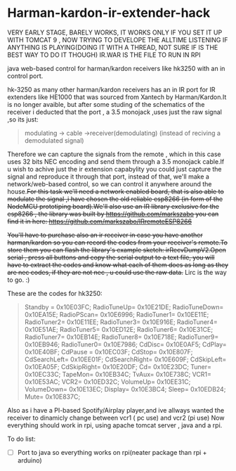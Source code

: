 # Harman-kardon-ir-extender-hack


VERY EARLY STAGE, BARELY WORKS, IT WORKS ONLY IF YOU SET IT UP WITH TOMCAT 9 , NOW TRYING TO DEVELOPE THE ALLTIME LISTENING IF ANYTHING IS PLAYING(DOING IT WITH A THREAD, NOT SURE IF IS THE BEST WAY TO DO IT THOUGH)
IR.WAR IS THE FILE TO RUN IN RPI

java web-based control for harman/kardon receivers like hk3250 with an in control port.


hk-3250 as many other harman/kardon receivers has an in IR port for IR extenders like HE1000 that was sourced from Xantech by Harman/Kardon.It is no longer avaible, but after some studing of the schematics of the receiver i deducted that the port , a 3.5 monojack ,uses just the raw signal ,so its just:

>modulating -> cable ->receiver(demodulating)
(instead of reciving a demodulated signal)
>

Therefore we can capture the signals from the remote , which in this case uses 32 bits NEC encoding and send them through a 3.5 monojack  cable.If u wish to achive just the ir extension capabylity you could just capture the signal and reproduce it through that port, instead of that, we'll make a network/web-based control, so we can control it anywhere around the house.~~For this task we'll need a network enabled board, that is also able to modulate the signal ,i have chosen the old reliable esp8266 (in form of the NodeMCU prototiping board).We'll also use an IR library  exclusive for the esp8266 , the library was  built by https://github.com/markszabo you can find it in here:
https://github.com/markszabo/IRremoteESP8266~~

~~You'll have to purchase also an ir receiver in case you have another harman/kardon so you can record the codes from your receiver's remote.To store them you can flash the library's example sketch: irRecvDumpV2.Open serial , press all buttons and copy the serial output to a text file, you will have to extract the codes and know what each of them does as long as they are nec codes, if they are not nec , u could use the raw data.~~
Lirc is the way to go. :)

These are the codes for hk3250:

 >Standby = 0x10E03FC;
 RadioTuneUp= 0x10E21DE;
 RadioTuneDown= 0x10EA15E;
 RadioPScan= 0x10E6996;
 RadioTuner1= 0x10EE11E;
 RadioTuner2= 0x10E11EE;
 RadioTuner3= 0x10E916E;
 RadioTuner4= 0x10E51AE;
 RadioTuner5= 0x10ED12E;
 RadioTuner6= 0x10E31CE;
 RadioTuner7= 0x10EB14E;
 RadioTuner8= 0x10E718E;
 RadioTuner9= 0x10EB946;
 RadioTuner0= 0x10E7986;
 CdDisc= 0x10E0AF5;
 CdPlay= 0x10E40BF;
 CdPause = 0x10EC03F;
 CdStop= 0x10E807F;
 CdSearchLeft= 0x10EE01F;
 CdSearchRight= 0x10E609F;
 CdSkipLeft= 0x10EA05F;
 CdSkipRight= 0x10E20DF;
 Cd= 0x10E23DC;
 Tuner= 0x10EC33C;
 TapeMon= 0x10EB34C;
 TvAux= 0x10E738C;
 VCR1= 0x10E53AC;
 VCR2= 0x10ED32C;
 VolumeUp= 0x10EE31C;
 VolumeDown= 0x10E13EC;
 Display= 0x10E3BC4;
 Sleep= 0x10EDB24;
 Mute= 0x10E837C;
 >
 
 Also as i have a PI-based Spotify/Airplay player,and ive allways wanted the receiver to dinamicly change between vcr1 ( pc use) and vcr2 (pi use)
 Now everything should work in rpi, using apache tomcat server , java and a rpi.
 

To do list:
- [ ] Port to java so everything works on rpi(neater package than rpi + arduino) 
 
